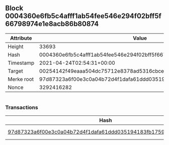 ## Block 0004360e6fb5c4afff1ab54fee546e294f02bff5f66798974e1e8acb86b80874

Attribute | Value
--- | ---
Height | 33693
Hash | 0004360e6fb5c4afff1ab54fee546e294f02bff5f66798974e1e8acb86b80874
Timestamp | 2021-04-24T02:54:31+00:00
Target | 00254142f49eaaa504dc75712e8378ad5316cbcead634704b3734b6271167cc4
Merke root | 97d87323a6f00e3c0a04b72d4f1dafa61ddd035194183fb1759de582fd5ac4a4
Nonce | 3292416282

```

```

### Transactions

Hash | Amount
--- | ---
[97d87323a6f00e3c0a04b72d4f1dafa61ddd035194183fb1759de582fd5ac4a4](97d87323a6f00e3c0a04b72d4f1dafa61ddd035194183fb1759de582fd5ac4a4.md) | 10.00000000 SKEPTI 
